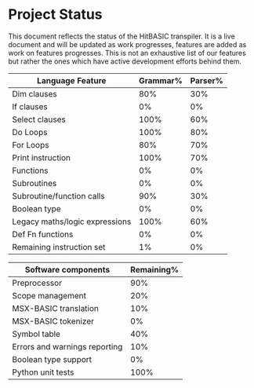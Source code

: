 Project Status
==============

This document reflects the status of the HitBASIC transpiler.  It is a live document and will be updated as work progresses, features are added as work on features progresses.  This is not an exhaustive list of our features but rather the ones which have active development efforts behind them.


| Language Feature   | Grammar% | Parser% |
| ------------------ | -------- | ------- |
| Dim clauses            | 80%  | 30% |
| If clauses             | 0%   | 0%  |
| Select clauses         | 100% | 60% |
| Do Loops               | 100% | 80% |
| For Loops              | 80%  | 70% |
| Print instruction      | 100% | 70% |
| Functions              | 0%   | 0%  |
| Subroutines            | 0%   | 0%  |
| Subroutine/function calls | 90%  | 30% |
| Boolean type           | 0%   | 0%  |
| Legacy maths/logic expressions | 100% | 60% |
| Def Fn functions       | 0%   | 0%  |
| Remaining instruction set | 1%   | 0%  |

| Software components    | Remaining% |
| ---------------------- | ---------- |
| Preprocessor           | 90% |
| Scope management       | 20% |
| MSX-BASIC translation  | 10% |
| MSX-BASIC tokenizer    | 0%  |
| Symbol table           | 40% |
| Errors and warnings reporting | 10% |
| Boolean type support   | 0%   |
| Python unit tests      | 100% |

